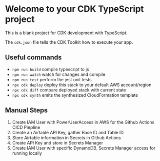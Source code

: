 # Welcome to your CDK TypeScript project

This is a blank project for CDK development with TypeScript.

The `cdk.json` file tells the CDK Toolkit how to execute your app.

## Useful commands

* `npm run build`   compile typescript to js
* `npm run watch`   watch for changes and compile
* `npm run test`    perform the jest unit tests
* `npx cdk deploy`  deploy this stack to your default AWS account/region
* `npx cdk diff`    compare deployed stack with current state
* `npx cdk synth`   emits the synthesized CloudFormation template

## Manual Steps
1. Create IAM User with PowerUserAccess in AWS for the Github Actions CICD Piepline
2. Create an Airtable API Key, gather Base ID and Table ID
3. Store Airtable information in Secrets in Github Actions
4. Create API Key and store in Secrets Manager
5. Create IAM User with specific DynamoDB, Secrets Manager access for running locally
